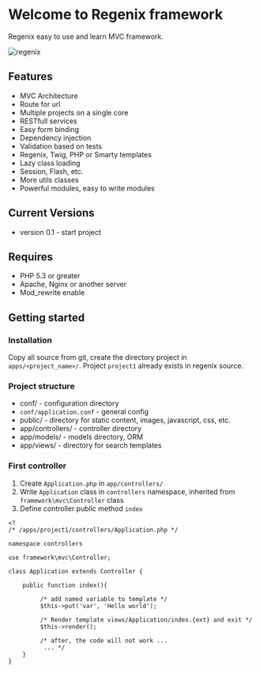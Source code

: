 Welcome to Regenix framework
============================

Regenix easy to use and learn MVC framework.

![regenix](http://develstudio.ru/upload/medialibrary/cf8/cf88db498096a1eba21c75f7910a4ef4.png)

Features
--------
* MVC Architecture
* Route for url
* Multiple projects on a single core 
* RESTfull services
* Easy form binding
* Dependency injection
* Validation based on tests
* Regenix, Twig, PHP or Smarty templates
* Lazy class loading
* Session, Flash, etc.
* More utils classes
* Powerful modules, easy to write modules

Current Versions
----------------
* version 0.1 - start project

Requires
--------

* PHP 5.3 or greater
* Apache, Nginx or another server
* Mod_rewrite enable


Getting started
---------------

### Installation

Copy all source from git, create the directory project in `apps/<project_name>/`.
Project `project1` already exists in regenix source. 

### Project structure

* conf/ - configuration directory
 * `conf/application.conf` - general config
* public/ - directory for static content, images, javascript, css, etc.
* app/controllers/ - controller directory
* app/models/ - models directory, ORM
* app/views/ - directory for search templates

### First controller

1. Create `Application.php` in `app/controllers/`
2. Write `Application` class in `controllers` namespace, inherited from `framework\mvc\Controller` class
3. Define controller public method `index`


```
<? 
/* /apps/project1/controllers/Application.php */

namespace controllers

use framework\mvc\Controller;

class Application extends Controller {

    public function index(){
          
         /* add named variable to template */
         $this->put('var', 'Hello world');

         /* Render template views/Application/index.{ext} and exit */
         $this->render();

         /* after, the code will not work ...
          ... */
    }
}
```
